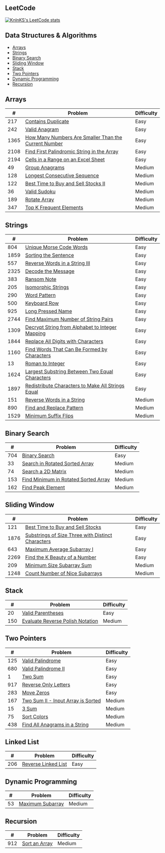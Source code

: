 ## LeetCode

[![KnlnKS's LeetCode stats](https://leetcode-stats-six.vercel.app/?username=joshdavidang)](https://github.com/KnlnKS/leetcode-stats)

## Data Structures & Algorithms

- [Arrays](https://github.com/joshuadavidang/data-structures-and-algorithms#arrays)
- [Strings](https://github.com/joshuadavidang/data-structures-and-algorithms#strings)
- [Binary Search](https://github.com/joshuadavidang/data-structures-and-algorithms#binary-search)
- [Sliding Window](https://github.com/joshuadavidang/data-structures-and-algorithms#sliding-window)
- [Stack](https://github.com/joshuadavidang/data-structures-and-algorithms#stack)
- [Two Pointers](https://github.com/joshuadavidang/data-structures-and-algorithms#two-pointers)
- [Dynamic Programming](https://github.com/joshuadavidang/data-structures-and-algorithms#dynamic-programming)
- [Recursion](https://github.com/joshuadavidang/data-structures-and-algorithms#recursion)

## Arrays

| #    | Problem                                                                                                                                     | Difficulty |
| ---- | ------------------------------------------------------------------------------------------------------------------------------------------- | ---------- |
| 217  | [Contains Duplicate](https://leetcode.com/problems/contains-duplicate/)                                                                     | Easy       |
| 242  | [Valid Anagram](https://leetcode.com/problems/valid-anagram/)                                                                               | Easy       |
| 1365 | [How Many Numbers Are Smaller Than the Current Number](https://leetcode.com/problems/how-many-numbers-are-smaller-than-the-current-number/) | Easy       |
| 2108 | [Find First Palindromic String in the Array](https://leetcode.com/problems/find-first-palindromic-string-in-the-array/)                     | Easy       |
| 2194 | [Cells in a Range on an Excel Sheet](https://leetcode.com/problems/cells-in-a-range-on-an-excel-sheet/)                                     | Easy       |
| 49   | [Group Anagrams](https://leetcode.com/problems/group-anagrams/)                                                                             | Medium     |
| 128  | [Longest Consecutive Sequence](https://leetcode.com/problems/longest-consecutive-sequence/)                                                 | Medium     |
| 122  | [Best Time to Buy and Sell Stocks II](https://leetcode.com/problems/best-time-to-buy-and-sell-stock-ii/)                                    | Medium     |
| 36   | [Valid Sudoku](https://leetcode.com/problems/valid-sudoku/)                                                                                 | Medium     |
| 189  | [Rotate Array](https://leetcode.com/problems/rotate-array/)                                                                                 | Medium     |
| 347  | [Top K Frequent Elements](https://leetcode.com/problems/top-k-frequent-elements/description/)                                               | Medium     |

## Strings

| #    | Problem                                                                                                                                           | Difficulty |
| ---- | ------------------------------------------------------------------------------------------------------------------------------------------------- | ---------- |
| 804  | [Unique Morse Code Words](https://leetcode.com/problems/unique-morse-code-words/)                                                                 | Easy       |
| 1859 | [Sorting the Sentence](https://leetcode.com/problems/sorting-the-sentence/)                                                                       | Easy       |
| 557  | [Reverse Words in a String III](https://leetcode.com/problems/reverse-words-in-a-string-iii/)                                                     | Easy       |
| 2325 | [Decode the Message](https://leetcode.com/problems/decode-the-message/)                                                                           | Easy       |
| 383  | [Ransom Note](https://leetcode.com/problems/ransom-note/)                                                                                         | Easy       |
| 205  | [Isomorphic Strings](https://leetcode.com/problems/isomorphic-strings/)                                                                           | Easy       |
| 290  | [Word Pattern](https://leetcode.com/problems/word-pattern)                                                                                        | Easy       |
| 500  | [Keyboard Row](https://leetcode.com/problems/keyboard-row/)                                                                                       | Easy       |
| 925  | [Long Pressed Name](https://leetcode.com/problems/long-pressed-name/)                                                                             | Easy       |
| 2744 | [Find Maximum Number of String Pairs](https://leetcode.com/problems/find-maximum-number-of-string-pairs)                                          | Easy       |
| 1309 | [Decrypt String from Alphabet to Integer Mapping](https://leetcode.com/problems/decrypt-string-from-alphabet-to-integer-mapping/)                 | Easy       |
| 1844 | [Replace All Digits with Characters](https://leetcode.com/problems/replace-all-digits-with-characters/)                                           | Easy       |
| 1160 | [Find Words That Can Be Formed by Characters](https://leetcode.com/problems/find-words-that-can-be-formed-by-characters)                          | Easy       |
| 13   | [Roman to Integer](https://leetcode.com/problems/roman-to-integer/)                                                                               | Easy       |
| 1624 | [Largest Substring Between Two Equal Characters](https://leetcode.com/problems/largest-substring-between-two-equal-characters/)                   | Easy       |
| 1897 | [Redistribute Characters to Make All Strings Equal](https://leetcode.com/problems/redistribute-characters-to-make-all-strings-equal/description/) | Easy       |
| 151  | [Reverse Words in a String](https://leetcode.com/problems/reverse-words-in-a-string/)                                                             | Medium     |
| 890  | [Find and Replace Pattern](https://leetcode.com/problems/find-and-replace-pattern/)                                                               | Medium     |
| 1529 | [Minimum Suffix Flips](https://leetcode.com/problems/minimum-suffix-flips)                                                                        | Medium     |

## Binary Search

| #   | Problem                                                                                                     | Difficulty |
| --- | ----------------------------------------------------------------------------------------------------------- | ---------- |
| 704 | [Binary Search](https://leetcode.com/problems/binary-search/)                                               | Easy       |
| 33  | [Search in Rotated Sorted Array](https://leetcode.com/problems/search-in-rotated-sorted-array/)             | Medium     |
| 74  | [Search a 2D Matrix](https://leetcode.com/problems/search-a-2d-matrix/)                                     | Medium     |
| 153 | [Find Minimum in Rotated Sorted Array](https://leetcode.com/problems/find-minimum-in-rotated-sorted-array/) | Medium     |
| 162 | [Find Peak Element](https://leetcode.com/problems/find-peak-element/)                                       | Medium     |

## Sliding Window

| #    | Problem                                                                                                                               | Difficulty |
| ---- | ------------------------------------------------------------------------------------------------------------------------------------- | ---------- |
| 121  | [Best Time to Buy and Sell Stocks](https://leetcode.com/problems/best-time-to-buy-and-sell-stock/)                                    | Easy       |
| 1876 | [Substrings of Size Three with Distinct Characters](https://leetcode.com/problems/substrings-of-size-three-with-distinct-characters/) | Easy       |
| 643  | [Maximum Average Subarray I](https://leetcode.com/problems/maximum-average-subarray-i/)                                               | Easy       |
| 2269 | [Find the K Beauty of a Number](https://leetcode.com/problems/find-the-k-beauty-of-a-number/)                                         | Easy       |
| 209  | [Minimum Size Subarray Sum](https://leetcode.com/problems/minimum-size-subarray-sum/)                                                 | Medium     |
| 1248 | [Count Number of Nice Subarrays](https://leetcode.com/problems/count-number-of-nice-subarrays/)                                       | Medium     |

## Stack

| #   | Problem                                                                                              | Difficulty |
| --- | ---------------------------------------------------------------------------------------------------- | ---------- |
| 20  | [Valid Parentheses](https://leetcode.com/problems/valid-parentheses/)                                | Easy       |
| 150 | [Evaluate Reverse Polish Notation ](https://leetcode.com/problems/evaluate-reverse-polish-notation/) | Medium     |

## Two Pointers

| #   | Problem                                                                                               | Difficulty |
| --- | ----------------------------------------------------------------------------------------------------- | ---------- |
| 125 | [Valid Palindrome](https://leetcode.com/problems/valid-palindrome/)                                   | Easy       |
| 680 | [Valid Palindrome II](https://leetcode.com/problems/valid-palindrome-ii/)                             | Easy       |
| 1   | [Two Sum](https://leetcode.com/problems/two-sum/)                                                     | Easy       |
| 917 | [Reverse Only Letters](https://leetcode.com/problems/reverse-only-letters/)                           | Easy       |
| 283 | [Move Zeros](https://leetcode.com/problems/move-zeroes/)                                              | Easy       |
| 167 | [Two Sum II - Input Array is Sorted](https://leetcode.com/problems/two-sum-ii-input-array-is-sorted/) | Medium     |
| 15  | [3 Sum](https://leetcode.com/problems/3sum/)                                                          | Medium     |
| 75  | [Sort Colors](https://leetcode.com/problems/sort-colors/)                                             | Medium     |
| 438 | [Find All Anagrams in a String](https://leetcode.com/problems/find-all-anagrams-in-a-string/)         | Medium     |

## Linked List

| #   | Problem                                                                   | Difficulty |
| --- | ------------------------------------------------------------------------- | ---------- |
| 206 | [Reverse Linked List](https://leetcode.com/problems/reverse-linked-list/) | Easy       |

## Dynamic Programming

| #   | Problem                                                             | Difficulty |
| --- | ------------------------------------------------------------------- | ---------- |
| 53  | [Maximum Subarray](https://leetcode.com/problems/maximum-subarray/) | Medium     |

## Recursion

| #   | Problem                                                                   | Difficulty |
| --- | ------------------------------------------------------------------------- | ---------- |
| 912 | [Sort an Array](https://leetcode.com/problems/sort-an-array/description/) | Medium     |
